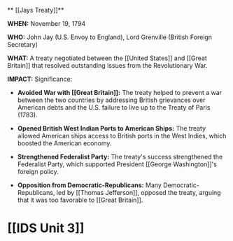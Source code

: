 ** [[Jays Treaty]]**

**WHEN:** November 19, 1794

**WHO:** John Jay (U.S. Envoy to England), Lord Grenville (British Foreign Secretary)

**WHAT:** A treaty negotiated between the [[United States]] and [[Great Britain]] that resolved outstanding issues from the Revolutionary War.

**IMPACT:** Significance: 

- **Avoided War with [[Great Britain]]:** The treaty helped to prevent a war between the two countries by addressing British grievances over American debts and the U.S. failure to live up to the Treaty of Paris (1783).

- **Opened British West Indian Ports to American Ships:** The treaty allowed American ships access to British ports in the West Indies, which boosted the American economy.

- **Strengthened Federalist Party:** The treaty's success strengthened the Federalist Party, which supported President [[George Washington]]'s foreign policy.

- **Opposition from Democratic-Republicans:** Many Democratic-Republicans, led by [[Thomas Jefferson]], opposed the treaty, arguing that it was too favorable to [[Great Britain]].
# [[IDS Unit 3]]